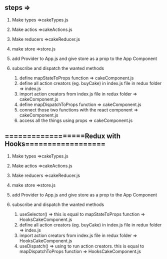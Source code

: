 ## steps =>

1.  Make types =>cakeTypes.js
2.  Make actios =>cakeActions.js
3.  Make reducers =>cakeReducer.js
4.  make store =>store.js
5.  add Provider to App.js and give store as a prop to the App Component

6.  subscribe and dispatch the wanted methods
    1.  define mapStateToProps function => cakeComponent.js
    2.  define all action creators (eg. buyCake) in index.js file in redux folder => index.js
    3.  import action creators from index.js file in redux folder => cakeComponent.js
    4.  define mapDispatchToProps function => cakeComponent.js
    5.  connect those two functions with the react component => cakeComponent.js
    6.  access all the things using props => cakeComponent.js

## ==================Redux with Hooks==================

1.  Make types =>cakeTypes.js
2.  Make actios =>cakeActions.js
3.  Make reducers =>cakeReducer.js
4.  make store =>store.js
5.  add Provider to App.js and give store as a prop to the App Component

6.  subscribe and dispatch the wanted methods

    1.  useSelector() => this is equal to mapStateToProps function => HooksCakeComponent.js
    2.  define all action creators (eg. buyCake) in index.js file in redux folder => index.js
    3.  import action creators from index.js file in redux folder => HooksCakeComponent.js
    4.  useDispatch() => using to run action creators. this is equal to mapDispatchToProps function => HooksCakeComponent.js
